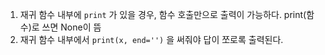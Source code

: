 1. 재귀 함수 내부에 `print` 가 있을 경우, 함수 호출만으로 출력이 가능하다. print(함수)로 쓰면 None이 뜸
2. 재귀 함수 내부에서 `print(x, end='')` 을 써줘야 답이 쪼로록 출력된다. 